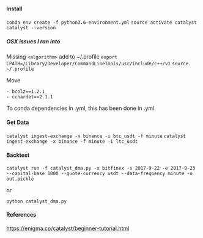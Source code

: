 #### Install
`conda env create -f python3.6-environment.yml`
`source activate catalyst`
`catalyst --version`

##### OSX issues I ran into
Missing `<algorithm>`
add to ~/.profile
`export CPATH=/Library/Developer/CommandLineTools/usr/include/c++/v1`
`source ~/.profile`

Move
```
- bcolz==1.2.1
- cchardet==2.1.1
```
To conda dependencies in .yml, this has been done in .yml.

#### Get Data
`catalyst ingest-exchange -x binance -i btc_usdt -f minute`
`catalyst ingest-exchange -x binance -f minute -i ltc_usdt`


#### Backtest
`catalyst run -f catalyst_dma.py -x bitfinex -s 2017-9-22 -e 2017-9-23 --capital-base 1000 --quote-currency usdt --data-frequency minute -o out.pickle`

or

`python catalyst_dma.py`


#### References
https://enigma.co/catalyst/beginner-tutorial.html





